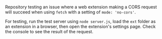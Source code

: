 Repository testing an issue where a web extension making a CORS request will succeed when using
`fetch` with a setting of `mode: 'no-cors'`.

For testing, run the test server using `node server.js`, load the `ext` folder as an extension
in a browser, then open the extension's settings page. Check the console to see the result of the
request.
